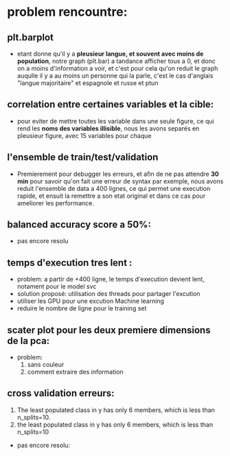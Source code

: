 # problem rencountre:

## plt.barplot  
* etant donne qu'il y a __pleusieur langue, et souvent avec moins de population__, notre graph (plt.bar) a tandance afficher tous a 0, et donc on a moins d'information a voir, et c'est pour cela qu'on reduit le graph auqulle il y a au moins un personne qui la parle, c'est le cas d'anglais "langue majoritaire" et espagnole et russe et ptun

## correlation entre certaines variables et la cible:
* pour eviter de mettre toutes les variable dans une seule figure, ce qui rend les __noms des variables illisible__, nous les avons separés en pleusieur figure, avec 15 variables pour chaque 

## l'ensemble de train/test/validation
* Premierement pour debugger les erreurs, et afin de ne pas attendre __30 min__ pour savoir qu'on fait une erreur de syntax par exemple, nous avons reduit l'ensemble de data a 400 lignes, ce qui permet une execution rapide, et ensuit la remettre a son etat original et dans ce cas pour ameliorer les performance. 


## balanced accuracy score a 50%:
* pas encore resolu


## temps d'execution tres lent :
* problem: a partir de +400 ligne, le temps d'execution devient lent, notament pour le model svc
* solution proposé: utilisation des threads pour partager l'excution 
* utiliser les GPU pour une excution Machine learning 
* reduire le nombre de ligne pour le training set 


## scater plot pour les deux premiere dimensions de la pca: 
* problem: 
    1. sans couleur 
    2. comment extraire des information 



## cross validation erreurs: 
1. The least populated class in y has only 6 members, which is less than n_splits=10. 
2. the least populated class in y has only 6 members, which is less than n_splits=10
* pas encore resolu: 





